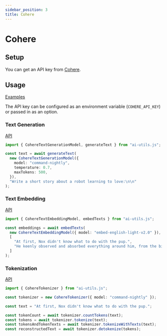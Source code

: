 ```yaml
---
sidebar_position: 3
title: Cohere
---
```


# Cohere

## Setup

You can get an API key from [Cohere](https://cohere.com/).

## Usage

[Examples](https://github.com/lgrammel/ai-utils.js/tree/main/examples/basic/src/model-provider/cohere)

The API key can be configured as an environment variable (`COHERE_API_KEY`) or passed in as an option.

### Text Generation

[API](/api/classes/CohereTextGenerationModel)

```ts
import { CohereTextGenerationModel, generateText } from "ai-utils.js";

const text = await generateText(
  new CohereTextGenerationModel({
    model: "command-nightly",
    temperature: 0.7,
    maxTokens: 500,
  }),
  "Write a short story about a robot learning to love:\n\n"
);
```

### Text Embedding

[API](/api/classes/CohereTextEmbeddingModel)

```ts
import { CohereTextEmbeddingModel, embedTexts } from "ai-utils.js";

const embeddings = await embedTexts(
  new CohereTextEmbeddingModel({ model: "embed-english-light-v2.0" }),
  [
    "At first, Nox didn't know what to do with the pup.",
    "He keenly observed and absorbed everything around him, from the birds in the sky to the trees in the forest.",
  ]
);
```

### Tokenization

[API](/api/classes/CohereTokenizer)

```ts
import { CohereTokenizer } from "ai-utils.js";

const tokenizer = new CohereTokenizer({ model: "command-nightly" });

const text = "At first, Nox didn't know what to do with the pup.";

const tokenCount = await tokenizer.countTokens(text);
const tokens = await tokenizer.tokenize(text);
const tokensAndTokenTexts = await tokenizer.tokenizeWithTexts(text);
const reconstructedText = await tokenizer.detokenize(tokens);
```
